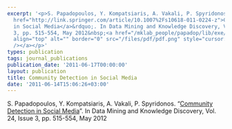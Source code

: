 ```yaml
---
excerpt: '<p>S. Papadopoulos, Y. Kompatsiaris, A. Vakali, P. Spyridonos. &ldquo;<a
  href="http://link.springer.com/article/10.1007%2Fs10618-011-0224-z">Community Detection
  in Social Media</a>&rdquo;. In Data Mining and Knowledge Discovery, Vol. 24, Issue
  3, pp. 515-554, May 2012&nbsp;<a href="/mklab_people/papadop/lib/exe/fetch.php?media=jrnl:2011:papadop_community_detection_dami_submission.pdf"><img
  align="top" alt="" border="0" src="/files/pdf/pdf.png" style="cursor: default; "
  /></a></p>'
types: publication
tags: journal_publications
publication_date: '2011-06-17T00:00:00'
layout: publication
title: Community Detection in Social Media
date: '2011-06-14T15:06:26+03:00'
---
```

<p>S. Papadopoulos, Y. Kompatsiaris, A. Vakali, P. Spyridonos. &ldquo;<a href="http://link.springer.com/article/10.1007%2Fs10618-011-0224-z">Community Detection in Social Media</a>&rdquo;. In Data Mining and Knowledge Discovery, Vol. 24, Issue 3, pp. 515-554, May 2012&nbsp;<a href="/mklab_people/papadop/lib/exe/fetch.php?media=jrnl:2011:papadop_community_detection_dami_submission.pdf"><img align="top" alt="" border="0" src="/files/pdf/pdf.png" style="cursor: default; " /></a></p>
